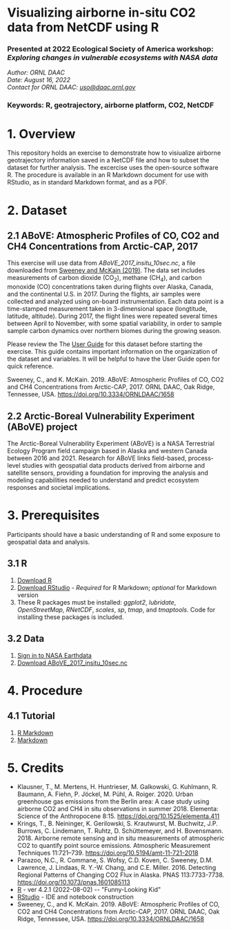 # Visualizing airborne in-situ CO2 data from NetCDF using R

### Presented at 2022 Ecological Society of America workshop: *Exploring changes in vulnerable ecosystems with NASA data*

*Author: ORNL DAAC*  
*Date: August 16, 2022*  
*Contact for ORNL DAAC: uso@daac.ornl.gov*  

### Keywords: R, geotrajectory, airborne platform, CO2, NetCDF


# 1. Overview

This repository holds an exercise to demonstrate how to visiualize airborne geotrajectory information saved in a NetCDF file and how to subset the dataset for further analysis.  The excercise uses the open-source software R.  The procedure is available in an R Markdown document for use with RStudio, as in standard Markdown format, and as a PDF.

# 2. Dataset

## 2.1 ABoVE: Atmospheric Profiles of CO, CO2 and CH4 Concentrations from Arctic-CAP, 2017

This exercise will use data from *ABoVE_2017_insitu_10sec.nc*, a file downloaded from [Sweeney and McKain (2019)](https://doi.org/10.3334/ORNLDAAC/1658). The data set includes measurements of carbon dioxide (CO<sub>2</sub>), methane (CH<sub>4</sub>), and carbon monoxide (CO) concentrations taken during flights over Alaska, Canada, and the continental U.S. in 2017. During the flights, air samples were collected and analyzed using on-board instrumentation. Each data point is a time-stamped measurement taken in 3-dimensional space (longtitude, latitude, altitude).  During 2017, the flight lines were repeated several times between April to November, with some spatial variability, in order to sample sample carbon dynamics over northern biomes during the growing season.

Please review the The [User Guide](https://daac.ornl.gov/ABOVE/guides/ABoVE_Arctic_CAP.html) for this dataset before starting the exercise.  This guide contains important information on the organization of the dataset and variables. It will be helpful to have the User Guide open for quick reference.

Sweeney, C., and K. McKain. 2019. ABoVE: Atmospheric Profiles of CO, CO2 and CH4 Concentrations from Arctic-CAP, 2017. ORNL DAAC, Oak Ridge, Tennessee, USA. <https://doi.org/10.3334/ORNLDAAC/1658>

## 2.2 Arctic-Boreal Vulnerability Experiment (ABoVE) project

The Arctic-Boreal Vulnerability Experiment (ABoVE) is a NASA Terrestrial Ecology Program field campaign based in Alaska and western Canada between 2016 and 2021. Research for ABoVE links field-based, process-level studies with geospatial data products derived from airborne and satellite sensors, providing a foundation for improving the analysis and modeling capabilities needed to understand and predict ecosystem responses and societal implications.

# 3. Prerequisites

Participants should have a basic understanding of R and some exposure to geospatial data and analysis.

## 3.1 R

1. [Download R](https://cran.r-project.org/)  
2. [Download RStudio](https://www.rstudio.com/products/rstudio/download/#download) - *Required* for R Markdown; *optional* for Markdown version 
3. These R packages must be installed: *ggplot2*, *lubridate*, *OpenStreetMap*, *RNetCDF*, *scales*, *sp*, *tmap*, and *tmaptools*. Code for installing these packages is included.   

## 3.2 Data

1. [Sign in to NASA Earthdata](https://urs.earthdata.nasa.gov/users/new)  
2. [Download ABoVE_2017_insitu_10sec.nc](https://daac.ornl.gov/daacdata/above/ABoVE_Arctic_CAP/data/ABoVE_2017_insitu_10sec.nc)  
  

# 4. Procedure

## 4.1 Tutorial  

1. [R Markdown](https://github.com/ornldaac/airborne_CO2/blob/main/ESA_CO2_demo.Rmd)
2. [Markdown](https://github.com/ornldaac/airborne_CO2/blob/main/ESA_CO2_demo.md)  

# 5. Credits  

* Klausner, T.,  M. Mertens, H. Huntrieser, M. Galkowski, G. Kuhlmann, R. Baumann, A. Fiehn, P. Jöckel, M. Pühl, A. Roiger. 2020. Urban greenhouse gas emissions from the Berlin area: A case study using airborne CO2 and CH4 in situ observations in summer 2018. Elementa: Science of the Anthropocene 8:15. https://doi.org/10.1525/elementa.411
* Krings, T., B. Neininger, K. Gerilowski, S. Krautwurst, M. Buchwitz, J.P. Burrows, C. Lindemann, T. Ruhtz, D. Schüttemeyer, and H. Bovensmann. 2018. Airborne remote sensing and in situ measurements of atmospheric CO2 to quantify point source emissions. Atmospheric Measurement Techniques 11:721–739. https://doi.org/10.5194/amt-11-721-2018
* Parazoo, N.C., R. Commane, S. Wofsy, C.D. Koven, C. Sweeney, D.M. Lawrence, J. Lindaas, R. Y.-W. Chang, and C.E. Miller. 2016. Detecting Regional Patterns of Changing CO2 Flux in Alaska. PNAS 113:7733-7738. https://doi.org/10.1073/pnas.1601085113
* [R](https://www.r-project.org/) - ver 4.2.1 (2022-08-02) -- "Funny-Looking Kid"  
* [RStudio](https://www.rstudio.com/products/rstudio/) - IDE and notebook construction  
* Sweeney, C., and K. McKain. 2019. ABoVE: Atmospheric Profiles of CO, CO2 and CH4 Concentrations from Arctic-CAP, 2017. ORNL DAAC, Oak Ridge, Tennessee, USA. https://doi.org/10.3334/ORNLDAAC/1658
